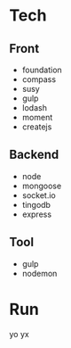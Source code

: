 # Tech

## Front
- foundation 
- compass
- susy
- gulp
- lodash
- moment
- createjs

## Backend
- node
- mongoose
- socket.io
- tingodb
- express

## Tool
- gulp
- nodemon


# Run
yo yx
